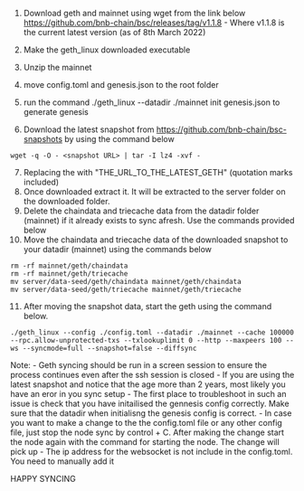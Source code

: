 
1. Download geth and mainnet using wget from the link below
	https://github.com/bnb-chain/bsc/releases/tag/v1.1.8 - Where v1.1.8 is the current latest version (as of 8th March 2022)

2. Make the geth_linux downloaded executable
3. Unzip the mainnet
4. move config.toml and genesis.json to the root folder
5. run the command ./geth_linux --datadir ./mainnet init genesis.json to generate genesis
6. Download the latest snapshot from https://github.com/bnb-chain/bsc-snapshots by using the command below
```
wget -q -O - <snapshot URL> | tar -I lz4 -xvf -
```

7. Replacing the <snapshot URL> with "THE_URL_TO_THE_LATEST_GETH"   (quotation marks included)
8. Once downloaded extract it. It will be extracted to the server folder on the downloaded folder. 
9. Delete the chaindata and triecache data from the datadir folder (mainnet) if it already exists to sync afresh. Use the commands provided below
10. Move the chaindata and triecache data of the downloaded snapshot to your datadir (mainnet) using  the commands below

```
rm -rf mainnet/geth/chaindata
rm -rf mainnet/geth/triecache
mv server/data-seed/geth/chaindata mainnet/geth/chaindata
mv server/data-seed/geth/triecache mainnet/geth/triecache
```

11. After moving the snapshot data, start the geth using the command below.

```
./geth_linux --config ./config.toml --datadir ./mainnet --cache 100000 --rpc.allow-unprotected-txs --txlookuplimit 0 --http --maxpeers 100 --ws --syncmode=full --snapshot=false --diffsync
```

Note:
	- Geth syncing should be run in a screen session to ensure the process continues even after the ssh session is closed 
	- If you are using the latest snapshot and notice that the age more than 2 years, most likely you have an eror in you sync setup
		- The first place to troubleshoot in such an issue is check that you have initailised the gennesis config correctly. Make sure that the datadir when initialisng the genesis config is correct.
	- In case you want to make a change to the the config.toml file or any other config file, just stop the node sync by control + C. After making the change start the node again with the command for starting the node. The change will pick up
	- The ip address for the websocket is not include in the config.toml. You need to manually add it



HAPPY SYNCING
